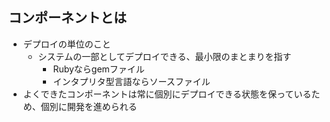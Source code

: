 ## コンポーネントとは

- デプロイの単位のこと
    - システムの一部としてデプロイできる、最小限のまとまりを指す
        - Rubyならgemファイル
        - インタプリタ型言語ならソースファイル
- よくできたコンポーネントは常に個別にデプロイできる状態を保っているため、個別に開発を進められる